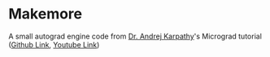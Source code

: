 # Makemore

A small autograd engine code from [Dr. Andrej Karpathy](https://github.com/karpathy)'s Micrograd tutorial ([Github Link](https://github.com/karpathy/micrograd), [Youtube Link](https://youtu.be/VMj-3S1tku0?si=XcrqfD89DZk-FK6k))

